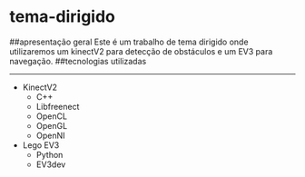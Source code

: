 # tema-dirigido
##apresentação geral
Este é um trabalho de tema dirigido onde utilizaremos um kinectV2 para detecção de obstáculos e um EV3 para navegação.
##tecnologias utilizadas
* * *
- KinectV2
	- C++
	- Libfreenect
	- OpenCL
	- OpenGL
	- OpenNI
- Lego EV3
	- Python
	- EV3dev

